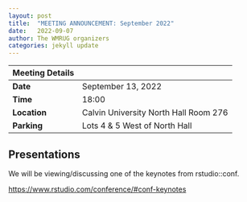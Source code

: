 ```yaml
---
layout: post
title:  "MEETING ANNOUNCEMENT: September 2022"
date:   2022-09-07
author: The WMRUG organizers
categories: jekyll update
---
```


| Meeting Details           ||
|:-----------|:--------------|
|**Date**    |September 13, 2022 |
|**Time**    |18:00          |
|**Location**|Calvin University North Hall Room 276|
|**Parking** |Lots 4 & 5 West of North Hall |

## Presentations

We will be viewing/discussing one of the keynotes from rstudio::conf.

https://www.rstudio.com/conference/#conf-keynotes



